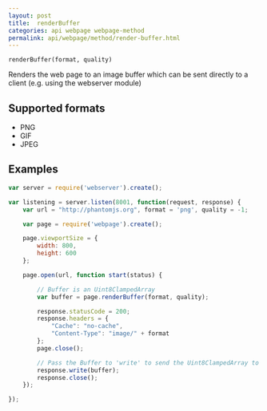 ```yaml
---
layout: post
title:  renderBuffer
categories: api webpage webpage-method
permalink: api/webpage/method/render-buffer.html
---
```


`renderBuffer(format, quality)`

Renders the web page to an image buffer which can be sent directly to a client (e.g. using the webserver module)

## Supported formats

* PNG
* GIF
* JPEG

## Examples

```javascript
var server = require('webserver').create();

var listening = server.listen(8001, function(request, response) {
	var url = "http://phantomjs.org", format = 'png', quality = -1;

	var page = require('webpage').create();

	page.viewportSize = {
		width: 800,
		height: 600
	};

	page.open(url, function start(status) {

		// Buffer is an Uint8ClampedArray
		var buffer = page.renderBuffer(format, quality);

		response.statusCode = 200;
		response.headers = {
			"Cache": "no-cache",
			"Content-Type": "image/" + format
		};
		page.close();

		// Pass the Buffer to 'write' to send the Uint8ClampedArray to the client
		response.write(buffer);
		response.close();
	});

});
```

